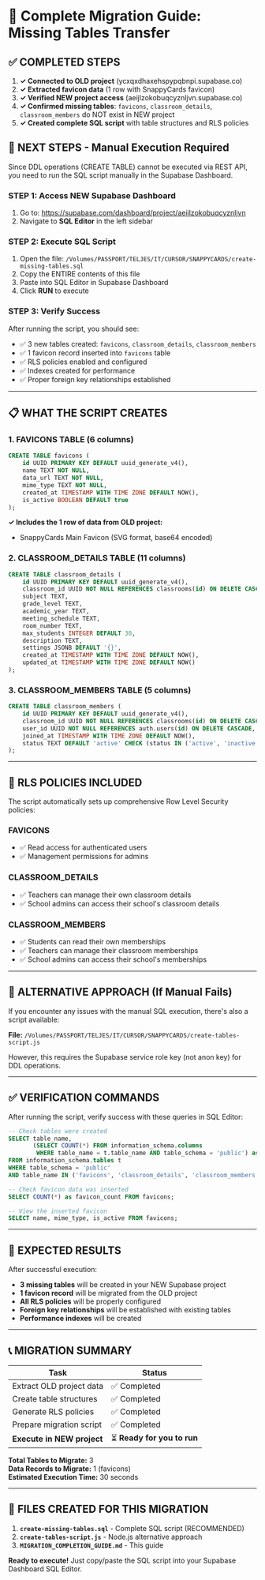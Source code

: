 # 🚀 Complete Migration Guide: Missing Tables Transfer

## ✅ COMPLETED STEPS

1. **✓ Connected to OLD project** (ycxqxdhaxehspypqbnpi.supabase.co)
2. **✓ Extracted favicon data** (1 row with SnappyCards favicon)  
3. **✓ Verified NEW project access** (aeijlzokobuqcyznljvn.supabase.co)
4. **✓ Confirmed missing tables**: `favicons`, `classroom_details`, `classroom_members` do NOT exist in NEW project
5. **✓ Created complete SQL script** with table structures and RLS policies

## 🎯 NEXT STEPS - Manual Execution Required

Since DDL operations (CREATE TABLE) cannot be executed via REST API, you need to run the SQL script manually in the Supabase Dashboard.

### **STEP 1: Access NEW Supabase Dashboard**
1. Go to: https://supabase.com/dashboard/project/aeijlzokobuqcyznljvn
2. Navigate to **SQL Editor** in the left sidebar

### **STEP 2: Execute SQL Script**
1. Open the file: `/Volumes/PASSPORT/TELJES/IT/CURSOR/SNAPPYCARDS/create-missing-tables.sql`
2. Copy the ENTIRE contents of this file
3. Paste into SQL Editor in Supabase Dashboard  
4. Click **RUN** to execute

### **STEP 3: Verify Success**
After running the script, you should see:
- ✅ 3 new tables created: `favicons`, `classroom_details`, `classroom_members`
- ✅ 1 favicon record inserted into `favicons` table
- ✅ RLS policies enabled and configured
- ✅ Indexes created for performance
- ✅ Proper foreign key relationships established

---

## 📋 WHAT THE SCRIPT CREATES

### **1. FAVICONS TABLE (6 columns)**
```sql
CREATE TABLE favicons (
    id UUID PRIMARY KEY DEFAULT uuid_generate_v4(),
    name TEXT NOT NULL,
    data_url TEXT NOT NULL, 
    mime_type TEXT NOT NULL,
    created_at TIMESTAMP WITH TIME ZONE DEFAULT NOW(),
    is_active BOOLEAN DEFAULT true
);
```
**✓ Includes the 1 row of data from OLD project:**
- SnappyCards Main Favicon (SVG format, base64 encoded)

### **2. CLASSROOM_DETAILS TABLE (11 columns)**
```sql  
CREATE TABLE classroom_details (
    id UUID PRIMARY KEY DEFAULT uuid_generate_v4(),
    classroom_id UUID NOT NULL REFERENCES classrooms(id) ON DELETE CASCADE,
    subject TEXT,
    grade_level TEXT, 
    academic_year TEXT,
    meeting_schedule TEXT,
    room_number TEXT,
    max_students INTEGER DEFAULT 30,
    description TEXT,
    settings JSONB DEFAULT '{}',
    created_at TIMESTAMP WITH TIME ZONE DEFAULT NOW(),
    updated_at TIMESTAMP WITH TIME ZONE DEFAULT NOW()
);
```

### **3. CLASSROOM_MEMBERS TABLE (5 columns)**
```sql
CREATE TABLE classroom_members (
    id UUID PRIMARY KEY DEFAULT uuid_generate_v4(),
    classroom_id UUID NOT NULL REFERENCES classrooms(id) ON DELETE CASCADE,
    user_id UUID NOT NULL REFERENCES auth.users(id) ON DELETE CASCADE,
    joined_at TIMESTAMP WITH TIME ZONE DEFAULT NOW(),
    status TEXT DEFAULT 'active' CHECK (status IN ('active', 'inactive', 'pending'))
);
```

---

## 🔐 RLS POLICIES INCLUDED

The script automatically sets up comprehensive Row Level Security policies:

### **FAVICONS**
- ✅ Read access for authenticated users
- ✅ Management permissions for admins

### **CLASSROOM_DETAILS**  
- ✅ Teachers can manage their own classroom details
- ✅ School admins can access their school's classroom details

### **CLASSROOM_MEMBERS**
- ✅ Students can read their own memberships
- ✅ Teachers can manage their classroom memberships  
- ✅ School admins can access their school's memberships

---

## 🚨 ALTERNATIVE APPROACH (If Manual Fails)

If you encounter any issues with the manual SQL execution, there's also a script available:

**File:** `/Volumes/PASSPORT/TELJES/IT/CURSOR/SNAPPYCARDS/create-tables-script.js`

However, this requires the Supabase service role key (not anon key) for DDL operations.

---

## ✅ VERIFICATION COMMANDS

After running the script, verify success with these queries in SQL Editor:

```sql
-- Check tables were created
SELECT table_name, 
       (SELECT COUNT(*) FROM information_schema.columns 
        WHERE table_name = t.table_name AND table_schema = 'public') as column_count
FROM information_schema.tables t  
WHERE table_schema = 'public'
AND table_name IN ('favicons', 'classroom_details', 'classroom_members');

-- Check favicon data was inserted
SELECT COUNT(*) as favicon_count FROM favicons;

-- View the inserted favicon
SELECT name, mime_type, is_active FROM favicons;
```

---

## 🎉 EXPECTED RESULTS

After successful execution:
- **3 missing tables** will be created in your NEW Supabase project
- **1 favicon record** will be migrated from the OLD project  
- **All RLS policies** will be properly configured
- **Foreign key relationships** will be established with existing tables
- **Performance indexes** will be created

---

## 📞 MIGRATION SUMMARY

| Task | Status |
|------|---------|
| Extract OLD project data | ✅ Completed |
| Create table structures | ✅ Completed |  
| Generate RLS policies | ✅ Completed |
| Prepare migration script | ✅ Completed |
| **Execute in NEW project** | ⏳ **Ready for you to run** |

**Total Tables to Migrate:** 3  
**Data Records to Migrate:** 1 (favicons)  
**Estimated Execution Time:** 30 seconds

---

## 🔧 FILES CREATED FOR THIS MIGRATION

1. **`create-missing-tables.sql`** - Complete SQL script (RECOMMENDED)
2. **`create-tables-script.js`** - Node.js alternative approach  
3. **`MIGRATION_COMPLETION_GUIDE.md`** - This guide

**Ready to execute!** Just copy/paste the SQL script into your Supabase Dashboard SQL Editor.